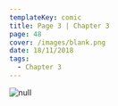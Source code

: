 ```yaml
---
templateKey: comic
title: Page 3 | Chapter 3
page: 48
cover: /images/blank.png
date: 18/11/2018
tags:
  - Chapter 3
---
```

![null](/images/0048c3p3pace.png)
